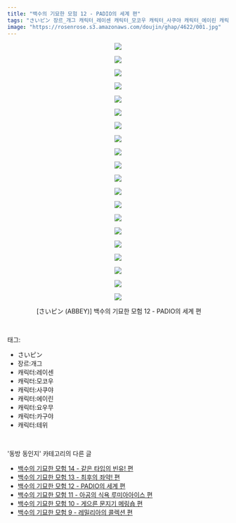 ```yaml
---
title: "백수의 기묘한 모험 12 - PADIO의 세계 편"
tags: "さいピン 장르_개그 캐릭터_레이센 캐릭터_모코우 캐릭터_사쿠야 캐릭터_에이린 캐릭터_요우무 캐릭터_카구야 캐릭터_테위 abbey 동방_동인지"
image: "https://rosenrose.s3.amazonaws.com/doujin/ghap/4622/001.jpg"
---
```

<div class="article">
<p style="text-align: center; clear: none; float: none;"><img src="{{ site.imgserver1 }}/ghap/4622/001.jpg"/></p>
<p style="text-align: center; clear: none; float: none;"><img src="{{ site.imgserver1 }}/ghap/4622/002.jpg"/></p>
<p style="text-align: center; clear: none; float: none;"><img src="{{ site.imgserver1 }}/ghap/4622/003.jpg"/></p>
<p style="text-align: center; clear: none; float: none;"><img src="{{ site.imgserver1 }}/ghap/4622/004.jpg"/></p>
<p style="text-align: center; clear: none; float: none;"><img src="{{ site.imgserver1 }}/ghap/4622/005.jpg"/></p>
<p style="text-align: center; clear: none; float: none;"><img src="{{ site.imgserver1 }}/ghap/4622/006.jpg"/></p>
<p style="text-align: center; clear: none; float: none;"><img src="{{ site.imgserver1 }}/ghap/4622/007.jpg"/></p>
<p style="text-align: center; clear: none; float: none;"><img src="{{ site.imgserver1 }}/ghap/4622/008.jpg"/></p>
<p style="text-align: center; clear: none; float: none;"><img src="{{ site.imgserver1 }}/ghap/4622/009.jpg"/></p>
<p style="text-align: center; clear: none; float: none;"><img src="{{ site.imgserver1 }}/ghap/4622/010.jpg"/></p>
<p style="text-align: center; clear: none; float: none;"><img src="{{ site.imgserver1 }}/ghap/4622/011.jpg"/></p>
<p style="text-align: center; clear: none; float: none;"><img src="{{ site.imgserver1 }}/ghap/4622/012.jpg"/></p>
<p style="text-align: center; clear: none; float: none;"><img src="{{ site.imgserver1 }}/ghap/4622/013.jpg"/></p>
<p style="text-align: center; clear: none; float: none;"><img src="{{ site.imgserver1 }}/ghap/4622/014.jpg"/></p>
<p style="text-align: center; clear: none; float: none;"><img src="{{ site.imgserver1 }}/ghap/4622/015.jpg"/></p>
<p style="text-align: center; clear: none; float: none;"><img src="{{ site.imgserver1 }}/ghap/4622/016.jpg"/></p>
<p style="text-align: center; clear: none; float: none;"><img src="{{ site.imgserver1 }}/ghap/4622/017.jpg"/></p>
<p style="text-align: center; clear: none; float: none;"><img src="{{ site.imgserver1 }}/ghap/4622/018.jpg"/></p>
<p style="text-align: center; clear: none; float: none;"><img src="{{ site.imgserver1 }}/ghap/4622/019.jpg"/></p>
<p style="text-align: center; clear: none; float: none;"><img src="{{ site.imgserver1 }}/ghap/4622/020.jpg"/></p>
<p style="text-align: center; clear: none; float: none;"> [さいピン (ABBEY)] 백수의 기묘한 모험 12 - PADIO의 세계 편</p>
</div><br/>
<div class="tagTrail">
<p>태그: </p>
<ul>
<li>さいピン</li>
<li>장르:개그</li>
<li>캐릭터:레이센</li>
<li>캐릭터:모코우</li>
<li>캐릭터:사쿠야</li>
<li>캐릭터:에이린</li>
<li>캐릭터:요우무</li>
<li>캐릭터:카구야</li>
<li>캐릭터:테위</li>
</ul>
</div><br/>
<div class="another">
<p>'동방 동인지' 카테고리의 다른 글</p>
<ul>
<li><a href="/ghap_4624">백수의 기묘한 모험 14 - 같은 타입의 빈유! 편</a></li>
<li><a href="/ghap_4623">백수의 기묘한 모험 13 - 최후의 좌약! 편</a></li>
<li><a href="/ghap_4622">백수의 기묘한 모험 12 - PADIO의 세계 편</a></li>
<li><a href="/ghap_4621">백수의 기묘한 모험 11 - 아공의 식욕 루미아아이스 편</a></li>
<li><a href="/ghap_4620">백수의 기묘한 모험 10 - 게으른 문지기 메링숍 편</a></li>
<li><a href="/ghap_4619">백수의 기묘한 모험 9 - 레밀리아의 콜렉션 편</a></li>
</ul>
</div><br/>
<div class="cb_module cb_fluid">
<div class="cb_wrt cb_profile">
</div><!-- commentList close -->
</div><br/>
